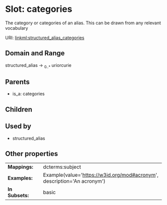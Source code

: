 
# Slot: categories


The category or categories of an alias. This can be drawn from any relevant vocabulary

URI: [linkml:structured_alias_categories](https://w3id.org/linkml/structured_alias_categories)


## Domain and Range

structured_alias &#8594;  <sub>0..\*</sub> uriorcurie

## Parents

 *  is_a: categories

## Children


## Used by

 * structured_alias

## Other properties

|  |  |  |
| --- | --- | --- |
| **Mappings:** | | dcterms:subject |
| **Examples:** | | Example(value='https://w3id.org/mod#acronym', description='An acronym') |
| **In Subsets:** | | basic |

